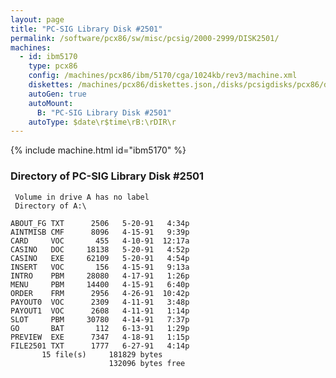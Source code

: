 ```yaml
---
layout: page
title: "PC-SIG Library Disk #2501"
permalink: /software/pcx86/sw/misc/pcsig/2000-2999/DISK2501/
machines:
  - id: ibm5170
    type: pcx86
    config: /machines/pcx86/ibm/5170/cga/1024kb/rev3/machine.xml
    diskettes: /machines/pcx86/diskettes.json,/disks/pcsigdisks/pcx86/diskettes.json
    autoGen: true
    autoMount:
      B: "PC-SIG Library Disk #2501"
    autoType: $date\r$time\rB:\rDIR\r
---
```


{% include machine.html id="ibm5170" %}

### Directory of PC-SIG Library Disk #2501

     Volume in drive A has no label
     Directory of A:\

    ABOUT_FG TXT      2506   5-20-91   4:34p
    AINTMISB CMF      8096   4-15-91   9:39p
    CARD     VOC       455   4-10-91  12:17a
    CASINO   DOC     18138   5-20-91   4:52p
    CASINO   EXE     62109   5-20-91   4:54p
    INSERT   VOC       156   4-15-91   9:13a
    INTRO    PBM     28080   4-17-91   1:26p
    MENU     PBM     14400   4-15-91   6:40p
    ORDER    FRM      2956   4-26-91  10:42p
    PAYOUT0  VOC      2309   4-11-91   3:48p
    PAYOUT1  VOC      2608   4-11-91   1:14p
    SLOT     PBM     30780   4-14-91   7:37p
    GO       BAT       112   6-13-91   1:29p
    PREVIEW  EXE      7347   4-18-91   1:15p
    FILE2501 TXT      1777   6-27-91   4:14p
           15 file(s)     181829 bytes
                          132096 bytes free
